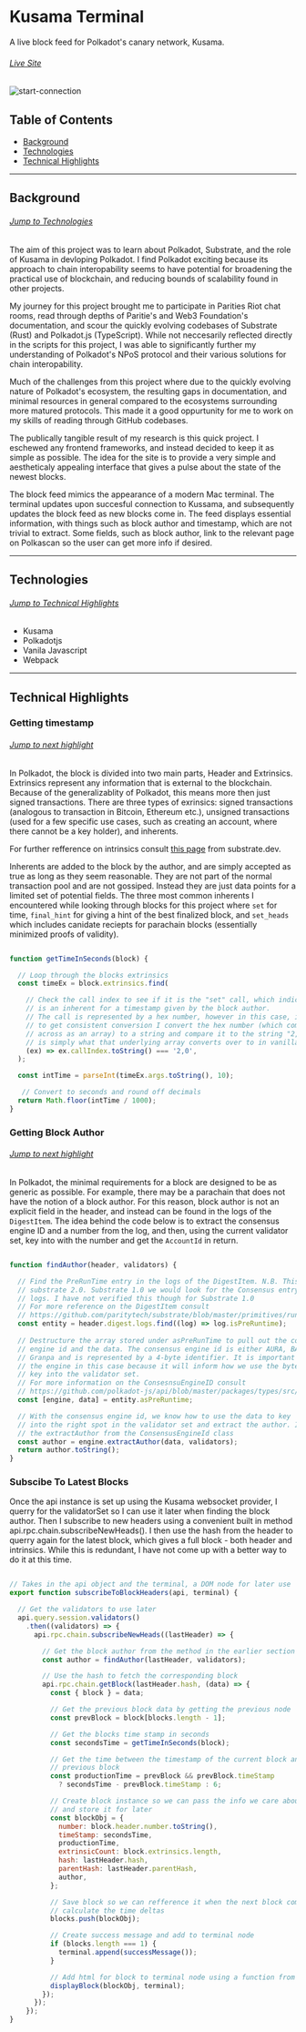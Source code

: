 # Kusama Terminal

A live block feed for Polkadot's canary network, Kusama.

###### [Live Site](https://emostov.github.io/kusama-terminal/dist/)

![start-connection](src/connect-original-long.gif "Start Connection")

## Table of Contents

* [Background](#background)
* [Technologies](#technologies)
* [Technical Highlights](#technical-highligths)

---

## Background

###### [Jump to Technologies](#technologies)

The aim of this project was to learn about Polkadot, Substrate, and the role of Kusama in devloping Polkadot. I find Polkadot exciting because its approach to chain interopability seems to have potential for broadening the practical use of blockchain, and reducing bounds of scalability found in other projects.

My journey for this project brought me to participate in Parities Riot chat rooms, read through depths of Paritie's and Web3 Foundation's documentation, and scour the quickly evolving codebases of Substrate (Rust) and Polkadot.js (TypeScript). While not neccesarily reflected directly in the scripts for this project, I was able to significantly further my understanding of Polkadot's NPoS protocol and their various solutions for chain interopability.

Much of the challenges from this project where due to the quickly evolving nature of Polkadot's ecosystem, the resulting gaps in documentation, and minimal resources in general compared to the ecosystems surrounding more matured protocols. This made it a good oppurtunity for me to work on my skills of reading through GitHub codebases.

The publically tangible result of my research is this quick project. I eschewed any frontend frameworks, and instead decided to keep it as simple as possible. The idea for the site is to provide a very simple and aestheticaly appealing interface that gives a pulse about the state of the newest blocks.

The block feed mimics the appearance of a modern Mac terminal. The terminal updates upon succesful connection to Kussama, and subsequently updates the block feed as new blocks come in. The feed displays essential information, with things such as block author and timestamp, which are not trivial to extract. Some fields, such as block author, link to the relevant page on Polkascan so the user can get more info if desired.

---

## Technologies

###### [Jump to Technical Highlights](#technical-highlights)

* Kusama
* Polkadotjs
* Vanila Javascript
* Webpack

---

## Technical Highlights

### Getting timestamp

###### [Jump to next highlight](#getting-block-author)

In Polkadot, the block is divided into two main parts, Header and Extrinsics. Extrinsics represent any information that is external to the blockchain. Because of the generalizablity of Polkadot, this means more then just signed transactions. There are three types of exrinsics: signed transactions (analogous to transaction in Bitcoin, Ethereum etc.), unsigned transactions (used for a few specific use cases, such as creating an account, where there cannot be a key holder), and inherents.

For further refference on intrinsics consult [this page](https://substrate.dev/docs/en/next/conceptual/node/extrinsics) from substrate.dev.

Inherents are added to the block by the author, and are simply accepted as true as long as they seem reasonable. They are not part of the normal transaction pool and are not gossiped. Instead they are just data points for a limited set of potential fields. The three most common inherents I encountered while looking through blocks for this project where ```set``` for time, ```final_hint``` for giving a hint of the best finalized block, and ```set_heads``` which includes canidate reciepts for parachain blocks (essentially minimized proofs of validity).

```javascript

function getTimeInSeconds(block) {

  // Loop through the blocks extrinsics
  const timeEx = block.extrinsics.find(

    // Check the call index to see if it is the "set" call, which indicates it
    // is an inherent for a timestamp given by the block author.
    // The call is represented by a hex number, however in this case, in order
    // to get consistent conversion I convert the hex number (which comes
    // across as an array) to a string and compare it to the string "2,0", which
    // is simply what that underlying array converts over to in vanilla js.
    (ex) => ex.callIndex.toString() === '2,0',
  );

  const intTime = parseInt(timeEx.args.toString(), 10);

   // Convert to seconds and round off decimals
  return Math.floor(intTime / 1000);
}

```

### Getting Block Author

###### [Jump to next highlight](#subscibe-to-latest-blocks)

In Polkadot, the minimal requirements for a block are designed to be as generic as possible. For example, there may be a parachain that does not have the notion of a block author. For this reason, block author is not an explicit field in the header, and instead can be found in the logs of the ```DigestItem```. The idea behind the code below is to extract the consensus engine ID and a number from the log, and then, using the current validator set, key into with the number and get the ```AccountId``` in return.

```javascript

function findAuthor(header, validators) {

  // Find the PreRunTime entry in the logs of the DigestItem. N.B. This is for
  // substrate 2.0. Substrate 1.0 we would look for the Consensus entry in the
  // logs. I have not verified this though for Substrate 1.0
  // For more reference on the DigestItem consult
  // https://github.com/paritytech/substrate/blob/master/primitives/runtime/src/generic/digest.rs
  const entity = header.digest.logs.find((log) => log.isPreRuntime);
  
  // Destructure the array stored under asPreRunTime to pull out the consensus
  // engine id and the data. The consensus engine id is either AURA, BABE, or
  // Granpa and is represented by a 4-byte identifier. It is important to know
  // the engine in this case because it will inform how we use the byte data to
  // key into the validator set.
  // For more information on the ConsesnsuEngineID consult 
  // https://github.com/polkadot-js/api/blob/master/packages/types/src/generic/ConsensusEngineId.tsq
  const [engine, data] = entity.asPreRuntime;

  // With the consensus engine id, we know how to use the data to key
  // into the right spot in the validator set and extract the author. I rely on
  // the extractAuthor from the ConsensusEngineId class
  const author = engine.extractAuthor(data, validators);
  return author.toString();
}

```

### Subscibe To Latest Blocks

Once the api instance is set up using the Kusama websocket provider, I querry for the validatorSet so I can use it later when finding the block author. Then I subscribe to new headers using a convenient built in method api.rpc.chain.subscribeNewHeads(). I then use the hash from the header to querry again for the latest block, which gives a full block - both header and intrinsics. While this is redundant, I have not come up with a better way to do it at this time.

```javascript

// Takes in the api object and the terminal, a DOM node for later use
export function subscribeToBlockHeaders(api, terminal) {

  // Get the validators to use later
  api.query.session.validators()
    .then((validators) => {
      api.rpc.chain.subscribeNewHeads((lastHeader) => {

        // Get the block author from the method in the earlier section
        const author = findAuthor(lastHeader, validators);

        // Use the hash to fetch the corresponding block
        api.rpc.chain.getBlock(lastHeader.hash, (data) => {
          const { block } = data;

          // Get the previous block data by getting the previous node
          const prevBlock = block[blocks.length - 1];

          // Get the blocks time stamp in seconds
          const secondsTime = getTimeInSeconds(block);

          // Get the time between the timestamp of the current block and the
          // previous block
          const productionTime = prevBlock && prevBlock.timeStamp
            ? secondsTime - prevBlock.timeStamp : 6;

          // Create block instance so we can pass the info we care about around
          // and store it for later
          const blockObj = {
            number: block.header.number.toString(),
            timeStamp: secondsTime,
            productionTime,
            extrinsicCount: block.extrinsics.length,
            hash: lastHeader.hash,
            parentHash: lastHeader.parentHash,
            author,
          };

          // Save block so we can refference it when the next block comes to
          // calculate the time deltas
          blocks.push(blockObj);

          // Create success message and add to terminal node
          if (blocks.length === 1) {
            terminal.append(successMessage());
          }

          // Add html for block to terminal node using a function from utils.js
          displayBlock(blockObj, terminal);
        });
      });
    });
}

```
